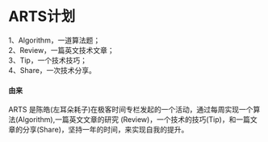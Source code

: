 # ARTS计划
1、Algorithm，一道算法题；<br/>
2、Review，一篇英文技术文章；<br/>
3、Tip，一个技术技巧；<br/>
4、Share，一次技术分享。<br/>



#### 由来
ARTS 是陈皓(左耳朵耗子)在极客时间专栏发起的一个活动，通过每周实现一个算法(Algorithm),一篇英文文章的研究 (Review)，一个技术的技巧(Tip)，和一篇文章的分享(Share)，坚持一年的时间，来实现自我的提升。
